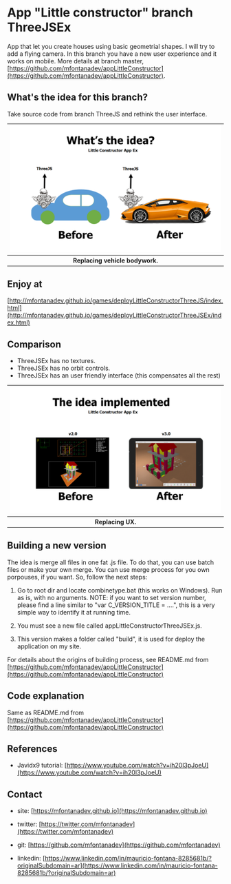 # App "Little constructor" branch ThreeJSEx

App that let you create houses using basic geometrial shapes. I will try to add a flying camera. In this branch you have a new user experience and it works on mobile. More details at branch master, [https://github.com/mfontanadev/appLittleConstructor](https://github.com/mfontanadev/appLittleConstructor).


## What's the idea for this branch?

Take source code from branch ThreeJS and rethink the user interface.
<table>
	<tr>
	<th width="640px" align="center">
	<img width="640px" src="https://github.com/mfontanadev/appLittleConstructor/blob/ThreeJSEx/doc/appLittleConstructorThreeJSEx_diff1.png?raw=true">
	</th>
	</tr>
	<tr>
	<th align="center">
	Replacing vehicle bodywork.
	</th>
	</tr>
</table>

## Enjoy at

[http://mfontanadev.github.io/games/deployLittleConstructorThreeJS/index.html](http://mfontanadev.github.io/games/deployLittleConstructorThreeJSEx/index.html)

## Comparison
- ThreeJSEx has no textures.
- ThreeJSEx has no orbit controls.
- ThreeJSEx has an user friendly interface (this compensates all the rest)

<table>
	<tr>
	<th width="640px" align="center">
	<img width="640px" src="https://github.com/mfontanadev/appLittleConstructor/blob/ThreeJSEx/doc/appLittleConstructorThreeJSEx_diff2.png?raw=true">
	</th>
	</tr>
	<tr>
	<th align="center">
	Replacing UX.
	</th>
	</tr>
</table>

## Building a new version

The idea is merge all files in one fat .js file. To do that, you can use batch files or make your own merge. You can use merge process for you own porpouses, if you want. So, follow the next steps:

1. Go to root dir and locate combinetype.bat (this works on Windows). Run as is, with no arguments.
NOTE: if you want to set version number, please find a line similar to "var C_VERSION_TITLE = ....", this is a very simple way to identify it at running time.

2. You must see a new file called appLittleConstructorThreeJSEx.js.

3. This version makes a folder called "build", it is used for deploy the application on my site.

For details about the origins of building process, see README.md from [https://github.com/mfontanadev/appLittleConstructor](https://github.com/mfontanadev/appLittleConstructor)

## Code explanation

Same as README.md from [https://github.com/mfontanadev/appLittleConstructor](https://github.com/mfontanadev/appLittleConstructor)

## References

* Javidx9 tutorial: [https://www.youtube.com/watch?v=ih20l3pJoeU](https://www.youtube.com/watch?v=ih20l3pJoeU)

## Contact

* site: [https://mfontanadev.github.io](https://mfontanadev.github.io)

* twitter: [https://twitter.com/mfontanadev](https://twitter.com/mfontanadev)

* git: [https://github.com/mfontanadev](https://github.com/mfontanadev)

* linkedin: [https://www.linkedin.com/in/mauricio-fontana-8285681b/?originalSubdomain=ar](https://www.linkedin.com/in/mauricio-fontana-8285681b/?originalSubdomain=ar)

